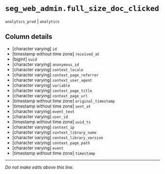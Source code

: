 # `seg_web_admin.full_size_doc_clicked`
`analytics_prod` | `analytics`

## Column details
* [character varying] `id`
* [timestamp without time zone] `received_at`
* [bigint]    `uuid`
* [character varying] `anonymous_id`
* [character varying] `context_locale`
* [character varying] `context_page_referrer`
* [character varying] `context_user_agent`
* [character varying] `variable`
* [character varying] `context_page_title`
* [character varying] `context_page_url`
* [timestamp without time zone] `original_timestamp`
* [timestamp without time zone] `sent_at`
* [character varying] `event_text`
* [character varying] `user_id`
* [timestamp without time zone] `uuid_ts`
* [character varying] `context_ip`
* [character varying] `context_library_name`
* [character varying] `context_library_version`
* [character varying] `context_page_path`
* [character varying] `event`
* [timestamp without time zone] `timestamp`

-------------------------------------------------------------------------------
*Do not make edits above this line.*
